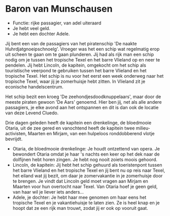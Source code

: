 # Baron van Munschausen 

 * Functie: rijke passagier, van adel uiteraard 
 * Je hebt veel geld. 
 * Je hebt een dochter Adele. 

Jij bent een van de passagiers van het piratenschip 'De naakte Huhrdjatgnoeipschnoelg'. Vroeger was het een schip wat regelmatig erop uit scheen te gaan om te gaan plunderen. Jij had als rijk man een schip nodig om je tussen het tropische Texel en het barre Vlieland op en neer te pendelen. Jij hebt Lincoln, de kapitein, omgekocht om het schip als touristische veerpond te gebruiken tussen het barre Vlieland en het tropische Texel. Het schip is nu voor het eerst een week onderweg naar het tropische Texel, waar jij je zomerhuisje hebt zitten. In Vlieland zit je econische handelscentrum. 

Het schip bezit een kroeg 'De zeehondjesdoodknuppelaars', maar door de meeste piraten gewoon 'De Aars' genoemd. Hier ben jij, net als alle andere passagiers, je elke avond aan het ontspannen en dit is dan ook de locatie van deze Levend Cluedo. 

Drie dagen geleden heeft de kapitein een drenkelinge, de bloedmooie Otaria, uit de zee gered en vanochtend heeft de kapitein twee milieu-activisten, Maarten en Mirjam, van een hulpeloos ronddobberend vlotje bevrijdt. 

 * Otaria, de bloedmooie drenkelinge: Je houdt ontzettend van opera. Je bewondert Otaria omdat je haar 's nachts een keer op het dek naar de dolfijnen hebt horen zingen. Je hebt nog nooit zoiets moois gehoord. 
 * Lincoln, de kapitein: Jij hebt het schip gehuurd als toeristenpont tussen het barre Vlieland en het tropische Texel en jij bent nu op reis naar Texel, het eiland wat jij bezit, om daar je zomervakantie in je zomerhuisje door te brengen. Je vindt dat Lincoln geld moet vragen aan Mirjam en Maarten voor hun overtocht naar Texel. Van Otaria hoef je geen geld, van haar wil je liever iets anders... 
 * Adele, je dochter: Je hebt haar mee genomen om haar eens het tropische Texel en je vakantiehuisje te laten zien. Ze is heel knap en je hoopt dat ze een rijk man trouwt, zodat jij er ook op vooruit gaat. 